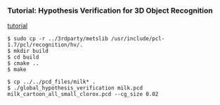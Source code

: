 ### Tutorial: Hypothesis Verification for 3D Object Recognition

[tutorial]( http://www.pointclouds.org/documentation/tutorials/global_hypothesis_verification.php#global-hypothesis-verification )
```
$ sudo cp -r ../3rdparty/metslib /usr/include/pcl-1.7/pcl/recognition/hv/.
$ mkdir build
$ cd build
$ cmake ..
$ make
```
```
$ cp ../../pcd_files/milk* .
$ ./global_hypothesis_verification milk.pcd milk_cartoon_all_small_clorox.pcd --cg_size 0.02
```
